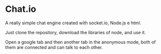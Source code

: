 # Chat.io
A really simple chat engine created with socket.io, Node.js e html.

Just clone the repository, download the libraries of node, and use it.

Open a google tab and then another tab in the anonymous mode, both of them are connected and can talk to each other.
